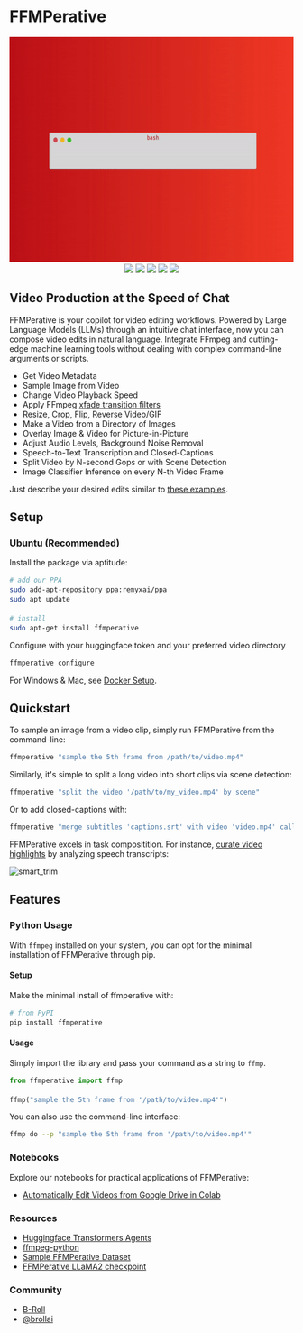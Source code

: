 # FFMPerative
<p align="center">
  <img src="https://github.com/remyxai/FFMPerative/blob/main/assets/ffmperative.gif" height=400px>
  <br>
  <img src="https://img.shields.io/pypi/v/ffmperative.svg">
  <img src="https://img.shields.io/pypi/dm/ffmperative">
  <img src="https://img.shields.io/github/license/remyxai/ffmperative.svg">
  <img src="https://img.shields.io/docker/v/smellslikeml/ffmperative/latest">
  <img src="https://img.shields.io/docker/pulls/smellslikeml/ffmperative">

</p>

## Video Production at the Speed of Chat
FFMPerative is your copilot for video editing workflows. Powered by Large Language Models (LLMs) through an intuitive chat interface, now you can compose video edits in natural language. Integrate FFmpeg and cutting-edge machine learning tools without dealing with complex command-line arguments or scripts.

* Get Video Metadata
* Sample Image from Video
* Change Video Playback Speed
* Apply FFmpeg [xfade transition filters](https://trac.ffmpeg.org/wiki/Xfade#Gallery)
* Resize, Crop, Flip, Reverse Video/GIF
* Make a Video from a Directory of Images 
* Overlay Image & Video for Picture-in-Picture
* Adjust Audio Levels, Background Noise Removal
* Speech-to-Text Transcription and Closed-Captions
* Split Video by N-second Gops or with Scene Detection
* Image Classifier Inference on every N-th Video Frame

Just describe your desired edits similar to [these examples](https://remyxai.github.io/FFMPerative/).

## Setup 

### Ubuntu (Recommended)
Install the package via aptitude:

```bash
# add our PPA
sudo add-apt-repository ppa:remyxai/ppa
sudo apt update

# install
sudo apt-get install ffmperative
```

Configure with your huggingface token and your preferred video directory
```bash
ffmperative configure
```

For Windows & Mac, see [Docker Setup](docker/README.md).

## Quickstart
To sample an image from a video clip, simply run FFMPerative from the command-line:

```bash
ffmperative "sample the 5th frame from /path/to/video.mp4"
```

Similarly, it's simple to split a long video into short clips via scene detection:

```bash
ffmperative "split the video '/path/to/my_video.mp4' by scene"
```

Or to add closed-captions with:

```bash
ffmperative "merge subtitles 'captions.srt' with video 'video.mp4' calling it 'video_caps.mp4'"
```

FFMPerative excels in task compositition. For instance, [curate video highlights](https://blog.remyx.ai/posts/data-processing-agents/) by analyzing speech transcripts:

![smart_trim](https://blog.remyx.ai/img/ffmperative-auto-edit-pipeline.png#center)


## Features

### Python Usage
With `ffmpeg` installed on your system, you can opt for the minimal installation of FFMPerative through pip.

#### Setup
Make the minimal install of ffmperative with:

```bash
# from PyPI
pip install ffmperative
```

#### Usage
Simply import the library and pass your command as a string to `ffmp`.

```python
from ffmperative import ffmp

ffmp("sample the 5th frame from '/path/to/video.mp4'")
```

You can also use the command-line interface:
```bash
ffmp do --p "sample the 5th frame from '/path/to/video.mp4'"
```

### Notebooks

Explore our notebooks for practical applications of FFMPerative:

* [Automatically Edit Videos from Google Drive in Colab](https://colab.research.google.com/drive/149byzCNd17dAehVuWXkiFQ2mVe_icLCa?usp=sharing)

### Resources
* [Huggingface Transformers Agents](https://huggingface.co/docs/transformers/transformers_agents)
* [ffmpeg-python](https://github.com/kkroening/ffmpeg-python/)
* [Sample FFMPerative Dataset](https://huggingface.co/datasets/remyxai/ffmperative-sample)
* [FFMPerative LLaMA2 checkpoint](https://huggingface.co/remyxai/ffmperative-7b)

### Community

* [B-Roll](https://b-roll.ai/)
* [@brollai](https://twitter.com/brollai)
